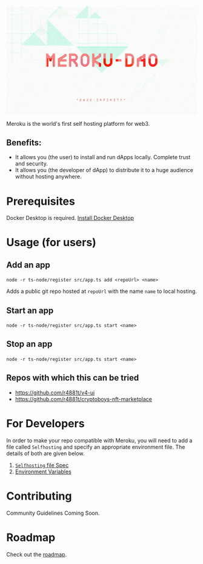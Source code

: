 ![MerokuDAO](./img/logoBIG.jpeg)

Meroku is the world's first self hosting platform for web3.

## Benefits:

- It allows you (the user) to install and run dApps locally. Complete trust and security.
- It allows you (the developer of dApp) to distribute it to a huge audience without hosting
anywhere.


# Prerequisites

Docker Desktop is required. [Install Docker Desktop](https://www.docker.com/products/docker-desktop/)

# Usage (for users)

## Add an app

`node -r ts-node/register src/app.ts add <repoUrl> <name>`

Adds a public git repo hosted at `repoUrl` with the name `name` to local hosting.

## Start an app

`node -r ts-node/register src/app.ts start <name>`

## Stop an app

`node -r ts-node/register src/app.ts start <name>`


## Repos with which this can be tried

- https://github.com/r4881t/v4-ui
- https://github.com/r4881t/cryptoboys-nft-marketplace


# For Developers

In order to make your repo compatible with Meroku, you will need to add a file called `Selfhosting` and specify an appropriate environment file. The details of both are given below.

1. [`Selfhosting` file Spec](docs/Selfhosting.md)
2. [Environment Variables](docs/EnvironmentVariables.md)

# Contributing

Community Guidelines Coming Soon.

# Roadmap

Check out the [roadmap](docs/Roadmap.md).